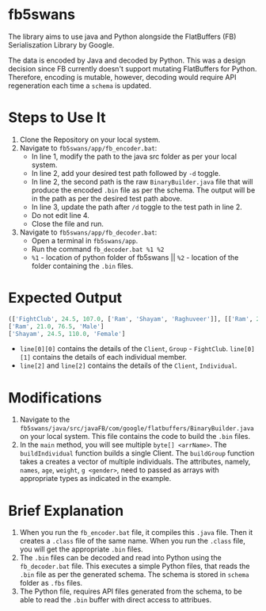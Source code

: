 # fb5swans

The library aims to use java and Python alongside the FlatBuffers (FB) Serialiszation Library by Google.

The data is encoded by Java and decoded by Python. This was a design decision since FB currently doesn't support mutating FlatBuffers for Python. Therefore, encoding is mutable, however, decoding would require API regeneration each time a `schema` is updated.

# Steps to Use It
1. Clone the Repository on your local system.
2. Navigate to `fb5swans/app/fb_encoder.bat`:
    * In line 1, modify the path to the java src folder as per your local system.
    * In line 2, add your desired test path followed by `-d` toggle.
    * In line 2, the second path is the raw `BinaryBuilder.java` file that will produce the encoded `.bin` file as per the schema. The output will be in the path as per the desired test path above.
    * In line 3, update the path after `/d` toggle to the test path in line 2.
    * Do not edit line 4.
    * Close the file and run.
3. Navigate to `fb5swans/app/fb_decoder.bat`:
    * Open a terminal in `fb5swans/app`.
    * Run the command `fb_decoder.bat %1 %2`
    * `%1` - location of python folder of fb5swans || `%2` - location of the folder containing the `.bin` files.

# Expected Output
```python
(['FightClub', 24.5, 107.0, ['Ram', 'Shayam', 'Raghuveer']], [['Ram', 24.0, 100.0, 'Male'], ['Shayam', 24.5, 110.0, 'Female'], ['Raghuveer', 25.0, 111.0, 'Male'])
['Ram', 21.0, 76.5, 'Male']
['Shayam', 24.5, 110.0, 'Female']
```

* `line[0][0]` contains the details of the `Client`, `Group` - `FightClub`. `line[0][1]` contains the details of each individual member.
* `line[2]` and `line[2]` contains the details of the `Client`, `Individual`.

# Modifications
1. Navigate to the `fb5swans/java/src/javaFB/com/google/flatbuffers/BinaryBuilder.java` on your local system. This file contains the code to build the `.bin` files.
2. In the `main` method, you will see multiple `byte[] <arrName>`. The `buildIndividual` function builds a single Client. The `buildGroup` function takes a creates a vector of multiple individuals. The attributes, namely, `names`, `age`, `weight`, `g <gender>`, need to passed as arrays with appropriate types as indicated in the example.

# Brief Explanation
1. When you run the `fb_encoder.bat` file, it compiles this `.java` file. Then it creates a `.class` file of the same name. When you run the `.class` file, you will get the appropriate `.bin` files.
2. The `.bin` files can be decoded and read into Python using the `fb_decoder.bat` file. This executes a simple Python files, that reads the `.bin` file as per the generated schema. The schema is stored in `schema` folder as `.fbs` files.
3. The Python file, requires API files generated from the schema, to be able to read the `.bin` buffer with direct access to attribues.